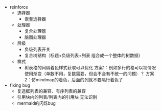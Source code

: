 - reinforce
	- 选择器
		- 嵌套选择器
	- 处理器
		- 复合处理器
		- 脑图处理器
	- 层级
		- 负级列表开关
		- 复合树结构（标题+负级列表+列表  组合成一个整体的树数据）
	- 样式
		- 树表格的间隔着色样式获取可以优化
		  方案1：例如多行的格可以视情况使用渐变（单数不用，复数需要，但会不会有不统一的问题）？
		  方案2：仿mindmap的着色，后面的列就不要隔行着色了
- fixing bug
	- 复选框列表的兼容、有序列表的兼容
	- 引用块内的列表/列表内的引用块 无法识别
	- mermaid的闪烁bug

